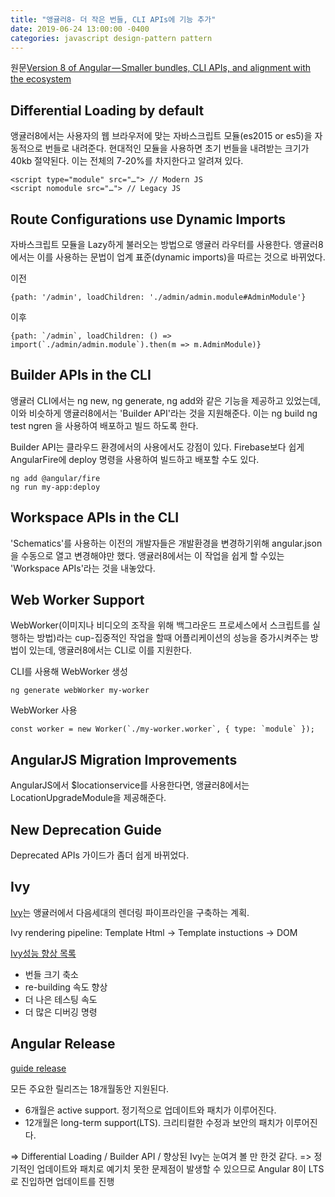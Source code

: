 ```yaml
---
title: "앵귤러8- 더 작은 번들, CLI APIs에 기능 추가"
date: 2019-06-24 13:00:00 -0400
categories: javascript design-pattern pattern
---
```


원문[Version 8 of Angular — Smaller bundles, CLI APIs, and alignment with the ecosystem](https://blog.angular.io/version-8-of-angular-smaller-bundles-cli-apis-and-alignment-with-the-ecosystem-af0261112a27)

## Differential Loading by default
앵귤러8에서는 사용자의 웹 브라우저에 맞는 자바스크립트 모듈(es2015 or es5)을 자동적으로 번들로 내려준다. 현대적인 모듈을 사용하면 초기 번들을 내려받는 크기가 40kb 절약된다. 이는 전체의 7-20%를 차지한다고 알려져 있다.

```code
<script type="module" src="…"> // Modern JS
<script nomodule src="…"> // Legacy JS
```

## Route Configurations use Dynamic Imports
자바스크립트 모듈을 Lazy하게 불러오는 방법으로 앵귤러 라우터를 사용한다. 앵귤러8에서는 이를 사용하는 문법이 업계 표준(dynamic imports)을 따르는 것으로 바뀌었다.

이전
```code
{path: '/admin', loadChildren: './admin/admin.module#AdminModule'}
```

이후
```code
{path: `/admin`, loadChildren: () => import(`./admin/admin.module`).then(m => m.AdminModule)}
```

## Builder APIs in the CLI
앵귤러 CLI에서는 ng new, ng generate, ng add와 같은 기능을 제공하고 있었는데, 이와 비슷하게 앵귤러8에서는 'Builder API'라는 것을 지원해준다. 이는 ng build ng test ngren 을 사용하여 배포하고 빌드 하도록 한다.

Builder API는 클라우드 환경에서의 사용에서도 강점이 있다. Firebase보다 쉽게 AngularFire에 deploy 명령을 사용하여 빌드하고 배포할 수도 있다.
```code
ng add @angular/fire
ng run my-app:deploy
```

## Workspace APIs in the CLI
'Schematics'를 사용하는 이전의 개발자들은 개발환경을 변경하기위해 angular.json을 수동으로 열고 변경해야만 했다. 앵귤러8에서는 이 작업을 쉽게 할 수있는 'Workspace APIs'라는 것을 내놓았다.

## Web Worker Support
WebWorker(이미지나 비디오의 조작을 위해 백그라운드 프로세스에서 스크립트를 실행하는 방법)라는 cup-집중적인 작업을 할때 어플리케이션의 성능을 증가시켜주는 방법이 있는데, 앵귤러8에서는 CLI로 이를 지원한다.

CLI를 사용해 WebWorker 생성
```code
ng generate webWorker my-worker
```

WebWorker 사용
```code
const worker = new Worker(`./my-worker.worker`, { type: `module` });
```

## AngularJS Migration Improvements
AngularJS에서 $locationservice를 사용한다면, 앵귤러8에서는 LocationUpgradeModule을 제공해준다.

## New Deprecation Guide
Deprecated APIs 가이드가 좀더 쉽게 바뀌었다.

## Ivy
[Ivy](https://www.telerik.com/blogs/an-early-look-at-angular-8-get-ready-for-opt-in-ivy-preview)는 앵귤러에서 다음세대의 렌더링 파이프라인을 구축하는 계획.

Ivy rendering pipeline: Template Html -> Template instuctions -> DOM

[Ivy성능 향상 목록](https://blog.angular.io/its-time-for-the-compatibility-opt-in-preview-of-ivy-38f3542a282f)

- 번들 크기 축소
- re-building 속도 향상
- 더 나은 테스팅 속도
- 더 많은 디버깅 명령

## Angular Release
[guide release](https://angular.io/guide/releases)

모든 주요한 릴리즈는 18개월동안 지원된다.
- 6개월은 active support. 정기적으로 업데이트와 패치가 이루어진다.
- 12개월은 long-term support(LTS). 크리티컬한 수정과 보안의 패치가 이루어진다.

=> Differential Loading / Builder API / 향상된 Ivy는 눈여겨 볼 만 한것 같다.
=> 정기적인 업데이트와 패치로 예기치 못한 문제점이 발생할 수 있으므로 Angular 8이 LTS로 진입하면 업데이트를 진행